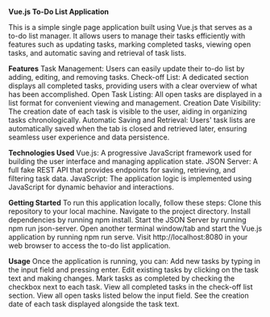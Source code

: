 **Vue.js To-Do List Application**

This is a simple single page application built using Vue.js that serves as a to-do list manager. It allows users to manage their tasks efficiently with features such as updating tasks, marking completed tasks, viewing open tasks, and automatic saving and retrieval of task lists.

**Features**
Task Management: Users can easily update their to-do list by adding, editing, and removing tasks.
Check-off List: A dedicated section displays all completed tasks, providing users with a clear overview of what has been accomplished.
Open Task Listing: All open tasks are displayed in a list format for convenient viewing and management.
Creation Date Visibility: The creation date of each task is visible to the user, aiding in organizing tasks chronologically.
Automatic Saving and Retrieval: Users' task lists are automatically saved when the tab is closed and retrieved later, ensuring seamless user experience and data persistence.

**Technologies Used**
Vue.js: A progressive JavaScript framework used for building the user interface and managing application state.
JSON Server: A full fake REST API that provides endpoints for saving, retrieving, and filtering task data.
JavaScript: The application logic is implemented using JavaScript for dynamic behavior and interactions.

**Getting Started**
To run this application locally, follow these steps:
Clone this repository to your local machine.
Navigate to the project directory.
Install dependencies by running npm install.
Start the JSON Server by running npm run json-server.
Open another terminal window/tab and start the Vue.js application by running npm run serve.
Visit http://localhost:8080 in your web browser to access the to-do list application.

**Usage**
Once the application is running, you can:
Add new tasks by typing in the input field and pressing enter.
Edit existing tasks by clicking on the task text and making changes.
Mark tasks as completed by checking the checkbox next to each task.
View all completed tasks in the check-off list section.
View all open tasks listed below the input field.
See the creation date of each task displayed alongside the task text.

